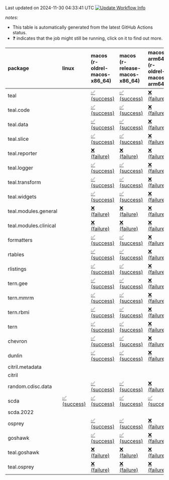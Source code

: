 Last updated on 2024-11-30 04:33:41 UTC [![Update Workflow
Info](https://github.com/averissimo/verdepcheck-status/actions/workflows/update.yaml/badge.svg)](https://github.com/averissimo/verdepcheck-status/actions/workflows/update.yaml)

*notes:*

-   This table is automatically generated from the latest GitHub Actions
    status.
-   ❓ indicates that the job might still be running, click on it to
    find out more.

<table style="width:100%;">
<colgroup>
<col style="width: 1%" />
<col style="width: 6%" />
<col style="width: 7%" />
<col style="width: 7%" />
<col style="width: 7%" />
<col style="width: 7%" />
<col style="width: 7%" />
<col style="width: 7%" />
<col style="width: 7%" />
<col style="width: 7%" />
<col style="width: 7%" />
<col style="width: 7%" />
<col style="width: 7%" />
<col style="width: 7%" />
</colgroup>
<thead>
<tr class="header">
<th style="text-align: left;">package</th>
<th style="text-align: left;">linux</th>
<th style="text-align: left;">macos (r-oldrel-macos-x86_64)</th>
<th style="text-align: left;">macos (r-release-macos-x86_64)</th>
<th style="text-align: left;">macos-arm64 (r-oldrel-macos-arm64)</th>
<th style="text-align: left;">macos-arm64 (r-release-macos-arm64)</th>
<th style="text-align: left;">nosuggests</th>
<th style="text-align: left;">ubuntu-clang</th>
<th style="text-align: left;">ubuntu-gcc12</th>
<th style="text-align: left;">ubuntu-next</th>
<th style="text-align: left;">ubuntu-release</th>
<th style="text-align: left;">windows (r-devel-windows-x86_64)</th>
<th style="text-align: left;">windows (r-oldrel-windows-x86_64)</th>
<th style="text-align: left;">windows (r-release-windows-x86_64)</th>
</tr>
</thead>
<tbody>
<tr class="odd">
<td style="text-align: left;">teal</td>
<td style="text-align: left;"></td>
<td
style="text-align: left;"><a href="https://github.com/insightsengineering/teal/actions/runs/11992903563/job/33433298920">✅
(success)</a></td>
<td
style="text-align: left;"><a href="https://github.com/insightsengineering/teal/actions/runs/11992903563/job/33433298370">✅
(success)</a></td>
<td
style="text-align: left;"><a href="https://github.com/insightsengineering/teal/actions/runs/11992903563/job/33433298683">❌
(failure)</a></td>
<td
style="text-align: left;"><a href="https://github.com/insightsengineering/teal/actions/runs/11992903563/job/33433298169">❌
(failure)</a></td>
<td
style="text-align: left;"><a href="https://github.com/insightsengineering/teal/actions/runs/11992903563/job/33433298970">✅
(success)</a></td>
<td
style="text-align: left;"><a href="https://github.com/insightsengineering/teal/actions/runs/11992903563/job/33433297373">✅
(success)</a></td>
<td
style="text-align: left;"><a href="https://github.com/insightsengineering/teal/actions/runs/11992903563/job/33433298022">✅
(success)</a></td>
<td
style="text-align: left;"><a href="https://github.com/insightsengineering/teal/actions/runs/11992903563/job/33433298466">✅
(success)</a></td>
<td
style="text-align: left;"><a href="https://github.com/insightsengineering/teal/actions/runs/11992903563/job/33433298611">✅
(success)</a></td>
<td
style="text-align: left;"><a href="https://github.com/insightsengineering/teal/actions/runs/11992903563/job/33433297750">✅
(success)</a></td>
<td
style="text-align: left;"><a href="https://github.com/insightsengineering/teal/actions/runs/11992903563/job/33433299022">✅
(success)</a></td>
<td
style="text-align: left;"><a href="https://github.com/insightsengineering/teal/actions/runs/11992903563/job/33433298543">✅
(success)</a></td>
</tr>
<tr class="even">
<td style="text-align: left;">teal.code</td>
<td style="text-align: left;"></td>
<td
style="text-align: left;"><a href="https://github.com/insightsengineering/teal.code/actions/runs/11992914785/job/33433322844">✅
(success)</a></td>
<td
style="text-align: left;"><a href="https://github.com/insightsengineering/teal.code/actions/runs/11992914785/job/33433322106">✅
(success)</a></td>
<td
style="text-align: left;"><a href="https://github.com/insightsengineering/teal.code/actions/runs/11992914785/job/33433322565">❌
(failure)</a></td>
<td
style="text-align: left;"><a href="https://github.com/insightsengineering/teal.code/actions/runs/11992914785/job/33433321882">❌
(failure)</a></td>
<td
style="text-align: left;"><a href="https://github.com/insightsengineering/teal.code/actions/runs/11992914785/job/33433323272">✅
(success)</a></td>
<td
style="text-align: left;"><a href="https://github.com/insightsengineering/teal.code/actions/runs/11992914785/job/33433321776">✅
(success)</a></td>
<td
style="text-align: left;"><a href="https://github.com/insightsengineering/teal.code/actions/runs/11992914785/job/33433321993">✅
(success)</a></td>
<td
style="text-align: left;"><a href="https://github.com/insightsengineering/teal.code/actions/runs/11992914785/job/33433322430">✅
(success)</a></td>
<td
style="text-align: left;"><a href="https://github.com/insightsengineering/teal.code/actions/runs/11992914785/job/33433322716">✅
(success)</a></td>
<td
style="text-align: left;"><a href="https://github.com/insightsengineering/teal.code/actions/runs/11992914785/job/33433321485">✅
(success)</a></td>
<td
style="text-align: left;"><a href="https://github.com/insightsengineering/teal.code/actions/runs/11992914785/job/33433323064">✅
(success)</a></td>
<td
style="text-align: left;"><a href="https://github.com/insightsengineering/teal.code/actions/runs/11992914785/job/33433322311">✅
(success)</a></td>
</tr>
<tr class="odd">
<td style="text-align: left;">teal.data</td>
<td style="text-align: left;"></td>
<td
style="text-align: left;"><a href="https://github.com/insightsengineering/teal.data/actions/runs/11992907295/job/33433304971">✅
(success)</a></td>
<td
style="text-align: left;"><a href="https://github.com/insightsengineering/teal.data/actions/runs/11992907295/job/33433304348">✅
(success)</a></td>
<td
style="text-align: left;"><a href="https://github.com/insightsengineering/teal.data/actions/runs/11992907295/job/33433304711">❌
(failure)</a></td>
<td
style="text-align: left;"><a href="https://github.com/insightsengineering/teal.data/actions/runs/11992907295/job/33433304147">❌
(failure)</a></td>
<td
style="text-align: left;"><a href="https://github.com/insightsengineering/teal.data/actions/runs/11992907295/job/33433305619">✅
(success)</a></td>
<td
style="text-align: left;"><a href="https://github.com/insightsengineering/teal.data/actions/runs/11992907295/job/33433304056">✅
(success)</a></td>
<td
style="text-align: left;"><a href="https://github.com/insightsengineering/teal.data/actions/runs/11992907295/job/33433304247">✅
(success)</a></td>
<td
style="text-align: left;"><a href="https://github.com/insightsengineering/teal.data/actions/runs/11992907295/job/33433304626">✅
(success)</a></td>
<td
style="text-align: left;"><a href="https://github.com/insightsengineering/teal.data/actions/runs/11992907295/job/33433304806">✅
(success)</a></td>
<td
style="text-align: left;"><a href="https://github.com/insightsengineering/teal.data/actions/runs/11992907295/job/33433303760">✅
(success)</a></td>
<td
style="text-align: left;"><a href="https://github.com/insightsengineering/teal.data/actions/runs/11992907295/job/33433305373">✅
(success)</a></td>
<td
style="text-align: left;"><a href="https://github.com/insightsengineering/teal.data/actions/runs/11992907295/job/33433304532">✅
(success)</a></td>
</tr>
<tr class="even">
<td style="text-align: left;">teal.slice</td>
<td style="text-align: left;"></td>
<td
style="text-align: left;"><a href="https://github.com/insightsengineering/teal.slice/actions/runs/11992911897/job/33433315864">✅
(success)</a></td>
<td
style="text-align: left;"><a href="https://github.com/insightsengineering/teal.slice/actions/runs/11992911897/job/33433315208">✅
(success)</a></td>
<td
style="text-align: left;"><a href="https://github.com/insightsengineering/teal.slice/actions/runs/11992911897/job/33433315634">❌
(failure)</a></td>
<td
style="text-align: left;"><a href="https://github.com/insightsengineering/teal.slice/actions/runs/11992911897/job/33433315057">❌
(failure)</a></td>
<td
style="text-align: left;"><a href="https://github.com/insightsengineering/teal.slice/actions/runs/11992911897/job/33433316086">✅
(success)</a></td>
<td
style="text-align: left;"><a href="https://github.com/insightsengineering/teal.slice/actions/runs/11992911897/job/33433314966">✅
(success)</a></td>
<td
style="text-align: left;"><a href="https://github.com/insightsengineering/teal.slice/actions/runs/11992911897/job/33433315137">✅
(success)</a></td>
<td
style="text-align: left;"><a href="https://github.com/insightsengineering/teal.slice/actions/runs/11992911897/job/33433315528">✅
(success)</a></td>
<td
style="text-align: left;"><a href="https://github.com/insightsengineering/teal.slice/actions/runs/11992911897/job/33433315742">✅
(success)</a></td>
<td
style="text-align: left;"><a href="https://github.com/insightsengineering/teal.slice/actions/runs/11992911897/job/33433314687">❌
(failure)</a></td>
<td
style="text-align: left;"><a href="https://github.com/insightsengineering/teal.slice/actions/runs/11992911897/job/33433316017">❌
(failure)</a></td>
<td
style="text-align: left;"><a href="https://github.com/insightsengineering/teal.slice/actions/runs/11992911897/job/33433315438">❌
(failure)</a></td>
</tr>
<tr class="odd">
<td style="text-align: left;">teal.reporter</td>
<td style="text-align: left;"></td>
<td
style="text-align: left;"><a href="https://github.com/insightsengineering/teal.reporter/actions/runs/11992908255/job/33433307425">❌
(failure)</a></td>
<td
style="text-align: left;"><a href="https://github.com/insightsengineering/teal.reporter/actions/runs/11992908255/job/33433307114">❌
(failure)</a></td>
<td
style="text-align: left;"><a href="https://github.com/insightsengineering/teal.reporter/actions/runs/11992908255/job/33433307299">❌
(failure)</a></td>
<td
style="text-align: left;"><a href="https://github.com/insightsengineering/teal.reporter/actions/runs/11992908255/job/33433306995">❌
(failure)</a></td>
<td
style="text-align: left;"><a href="https://github.com/insightsengineering/teal.reporter/actions/runs/11992908255/job/33433307364">❌
(failure)</a></td>
<td
style="text-align: left;"><a href="https://github.com/insightsengineering/teal.reporter/actions/runs/11992908255/job/33433306507">❌
(failure)</a></td>
<td
style="text-align: left;"><a href="https://github.com/insightsengineering/teal.reporter/actions/runs/11992908255/job/33433306764">❌
(failure)</a></td>
<td
style="text-align: left;"><a href="https://github.com/insightsengineering/teal.reporter/actions/runs/11992908255/job/33433307047">❌
(failure)</a></td>
<td
style="text-align: left;"><a href="https://github.com/insightsengineering/teal.reporter/actions/runs/11992908255/job/33433307160">❌
(failure)</a></td>
<td
style="text-align: left;"><a href="https://github.com/insightsengineering/teal.reporter/actions/runs/11992908255/job/33433306842">❌
(failure)</a></td>
<td
style="text-align: left;"><a href="https://github.com/insightsengineering/teal.reporter/actions/runs/11992908255/job/33433307714">❌
(failure)</a></td>
<td
style="text-align: left;"><a href="https://github.com/insightsengineering/teal.reporter/actions/runs/11992908255/job/33433307217">❌
(failure)</a></td>
</tr>
<tr class="even">
<td style="text-align: left;">teal.logger</td>
<td style="text-align: left;"></td>
<td
style="text-align: left;"><a href="https://github.com/insightsengineering/teal.logger/actions/runs/11992904227/job/33433299503">✅
(success)</a></td>
<td
style="text-align: left;"><a href="https://github.com/insightsengineering/teal.logger/actions/runs/11992904227/job/33433299020">✅
(success)</a></td>
<td
style="text-align: left;"><a href="https://github.com/insightsengineering/teal.logger/actions/runs/11992904227/job/33433299313">❌
(failure)</a></td>
<td
style="text-align: left;"><a href="https://github.com/insightsengineering/teal.logger/actions/runs/11992904227/job/33433298907">❌
(failure)</a></td>
<td
style="text-align: left;"><a href="https://github.com/insightsengineering/teal.logger/actions/runs/11992904227/job/33433299744">✅
(success)</a></td>
<td
style="text-align: left;"><a href="https://github.com/insightsengineering/teal.logger/actions/runs/11992904227/job/33433298846">✅
(success)</a></td>
<td
style="text-align: left;"><a href="https://github.com/insightsengineering/teal.logger/actions/runs/11992904227/job/33433298959">✅
(success)</a></td>
<td
style="text-align: left;"><a href="https://github.com/insightsengineering/teal.logger/actions/runs/11992904227/job/33433299251">✅
(success)</a></td>
<td
style="text-align: left;"><a href="https://github.com/insightsengineering/teal.logger/actions/runs/11992904227/job/33433299430">✅
(success)</a></td>
<td
style="text-align: left;"><a href="https://github.com/insightsengineering/teal.logger/actions/runs/11992904227/job/33433298684">✅
(success)</a></td>
<td
style="text-align: left;"><a href="https://github.com/insightsengineering/teal.logger/actions/runs/11992904227/job/33433299696">✅
(success)</a></td>
<td
style="text-align: left;"><a href="https://github.com/insightsengineering/teal.logger/actions/runs/11992904227/job/33433299189">✅
(success)</a></td>
</tr>
<tr class="odd">
<td style="text-align: left;">teal.transform</td>
<td style="text-align: left;"></td>
<td
style="text-align: left;"><a href="https://github.com/insightsengineering/teal.transform/actions/runs/11992909369/job/33433308500">✅
(success)</a></td>
<td
style="text-align: left;"><a href="https://github.com/insightsengineering/teal.transform/actions/runs/11992909369/job/33433308244">✅
(success)</a></td>
<td
style="text-align: left;"><a href="https://github.com/insightsengineering/teal.transform/actions/runs/11992909369/job/33433308390">❌
(failure)</a></td>
<td
style="text-align: left;"><a href="https://github.com/insightsengineering/teal.transform/actions/runs/11992909369/job/33433308181">❌
(failure)</a></td>
<td
style="text-align: left;"><a href="https://github.com/insightsengineering/teal.transform/actions/runs/11992909369/job/33433308739">✅
(success)</a></td>
<td
style="text-align: left;"><a href="https://github.com/insightsengineering/teal.transform/actions/runs/11992909369/job/33433308136">✅
(success)</a></td>
<td
style="text-align: left;"><a href="https://github.com/insightsengineering/teal.transform/actions/runs/11992909369/job/33433308343">✅
(success)</a></td>
<td
style="text-align: left;"><a href="https://github.com/insightsengineering/teal.transform/actions/runs/11992909369/job/33433308551">✅
(success)</a></td>
<td
style="text-align: left;"><a href="https://github.com/insightsengineering/teal.transform/actions/runs/11992909369/job/33433308661">✅
(success)</a></td>
<td
style="text-align: left;"><a href="https://github.com/insightsengineering/teal.transform/actions/runs/11992909369/job/33433307954">✅
(success)</a></td>
<td
style="text-align: left;"><a href="https://github.com/insightsengineering/teal.transform/actions/runs/11992909369/job/33433308606">✅
(success)</a></td>
<td
style="text-align: left;"><a href="https://github.com/insightsengineering/teal.transform/actions/runs/11992909369/job/33433308289">✅
(success)</a></td>
</tr>
<tr class="even">
<td style="text-align: left;">teal.widgets</td>
<td style="text-align: left;"></td>
<td
style="text-align: left;"><a href="https://github.com/insightsengineering/teal.widgets/actions/runs/11992917521/job/33433336412">✅
(success)</a></td>
<td
style="text-align: left;"><a href="https://github.com/insightsengineering/teal.widgets/actions/runs/11992917521/job/33433336149">✅
(success)</a></td>
<td
style="text-align: left;"><a href="https://github.com/insightsengineering/teal.widgets/actions/runs/11992917521/job/33433336327">❌
(failure)</a></td>
<td
style="text-align: left;"><a href="https://github.com/insightsengineering/teal.widgets/actions/runs/11992917521/job/33433336057">❌
(failure)</a></td>
<td
style="text-align: left;"><a href="https://github.com/insightsengineering/teal.widgets/actions/runs/11992917521/job/33433336458">✅
(success)</a></td>
<td
style="text-align: left;"><a href="https://github.com/insightsengineering/teal.widgets/actions/runs/11992917521/job/33433335854">✅
(success)</a></td>
<td
style="text-align: left;"><a href="https://github.com/insightsengineering/teal.widgets/actions/runs/11992917521/job/33433336025">✅
(success)</a></td>
<td
style="text-align: left;"><a href="https://github.com/insightsengineering/teal.widgets/actions/runs/11992917521/job/33433336189">✅
(success)</a></td>
<td
style="text-align: left;"><a href="https://github.com/insightsengineering/teal.widgets/actions/runs/11992917521/job/33433336276">✅
(success)</a></td>
<td
style="text-align: left;"><a href="https://github.com/insightsengineering/teal.widgets/actions/runs/11992917521/job/33433335980">✅
(success)</a></td>
<td
style="text-align: left;"><a href="https://github.com/insightsengineering/teal.widgets/actions/runs/11992917521/job/33433336498">✅
(success)</a></td>
<td
style="text-align: left;"><a href="https://github.com/insightsengineering/teal.widgets/actions/runs/11992917521/job/33433336226">✅
(success)</a></td>
</tr>
<tr class="odd">
<td style="text-align: left;">teal.modules.general</td>
<td style="text-align: left;"></td>
<td
style="text-align: left;"><a href="https://github.com/insightsengineering/teal.modules.general/actions/runs/11992903837/job/33433308324">❌
(failure)</a></td>
<td
style="text-align: left;"><a href="https://github.com/insightsengineering/teal.modules.general/actions/runs/11992903837/job/33433308100">❌
(failure)</a></td>
<td
style="text-align: left;"><a href="https://github.com/insightsengineering/teal.modules.general/actions/runs/11992903837/job/33433308255">❌
(failure)</a></td>
<td
style="text-align: left;"><a href="https://github.com/insightsengineering/teal.modules.general/actions/runs/11992903837/job/33433308000">❌
(failure)</a></td>
<td
style="text-align: left;"><a href="https://github.com/insightsengineering/teal.modules.general/actions/runs/11992903837/job/33433308369">❌
(failure)</a></td>
<td
style="text-align: left;"><a href="https://github.com/insightsengineering/teal.modules.general/actions/runs/11992903837/job/33433307693">❌
(failure)</a></td>
<td
style="text-align: left;"><a href="https://github.com/insightsengineering/teal.modules.general/actions/runs/11992903837/job/33433307943">❌
(failure)</a></td>
<td
style="text-align: left;"><a href="https://github.com/insightsengineering/teal.modules.general/actions/runs/11992903837/job/33433308138">❌
(failure)</a></td>
<td
style="text-align: left;"><a href="https://github.com/insightsengineering/teal.modules.general/actions/runs/11992903837/job/33433308209">❌
(failure)</a></td>
<td
style="text-align: left;"><a href="https://github.com/insightsengineering/teal.modules.general/actions/runs/11992903837/job/33433307880">❌
(failure)</a></td>
<td
style="text-align: left;"><a href="https://github.com/insightsengineering/teal.modules.general/actions/runs/11992903837/job/33433308399">❌
(failure)</a></td>
<td
style="text-align: left;"><a href="https://github.com/insightsengineering/teal.modules.general/actions/runs/11992903837/job/33433308176">❌
(failure)</a></td>
</tr>
<tr class="even">
<td style="text-align: left;">teal.modules.clinical</td>
<td style="text-align: left;"></td>
<td
style="text-align: left;"><a href="https://github.com/insightsengineering/teal.modules.clinical/actions/runs/11992913358/job/33611339440">❌
(failure)</a></td>
<td
style="text-align: left;"><a href="https://github.com/insightsengineering/teal.modules.clinical/actions/runs/11992913358/job/33611336522">❌
(failure)</a></td>
<td
style="text-align: left;"><a href="https://github.com/insightsengineering/teal.modules.clinical/actions/runs/11992913358/job/33611338990">❌
(failure)</a></td>
<td
style="text-align: left;"><a href="https://github.com/insightsengineering/teal.modules.clinical/actions/runs/11992913358/job/33611334783">❌
(failure)</a></td>
<td
style="text-align: left;"><a href="https://github.com/insightsengineering/teal.modules.clinical/actions/runs/11992913358/job/33611340356">❌
(failure)</a></td>
<td
style="text-align: left;"><a href="https://github.com/insightsengineering/teal.modules.clinical/actions/runs/11992913358/job/33611332591">❌
(failure)</a></td>
<td
style="text-align: left;"><a href="https://github.com/insightsengineering/teal.modules.clinical/actions/runs/11992913358/job/33611334165">❌
(failure)</a></td>
<td
style="text-align: left;"><a href="https://github.com/insightsengineering/teal.modules.clinical/actions/runs/11992913358/job/33611337160">❌
(failure)</a></td>
<td
style="text-align: left;"><a href="https://github.com/insightsengineering/teal.modules.clinical/actions/runs/11992913358/job/33611338446">❌
(failure)</a></td>
<td
style="text-align: left;"><a href="https://github.com/insightsengineering/teal.modules.clinical/actions/runs/11992913358/job/33611333170">❌
(failure)</a></td>
<td
style="text-align: left;"><a href="https://github.com/insightsengineering/teal.modules.clinical/actions/runs/11992913358/job/33611340850">❌
(failure)</a></td>
<td
style="text-align: left;"><a href="https://github.com/insightsengineering/teal.modules.clinical/actions/runs/11992913358/job/33611337659">❌
(failure)</a></td>
</tr>
<tr class="odd">
<td style="text-align: left;">formatters</td>
<td style="text-align: left;"></td>
<td
style="text-align: left;"><a href="https://github.com/insightsengineering/formatters/actions/runs/11992911866/job/33433315744">✅
(success)</a></td>
<td
style="text-align: left;"><a href="https://github.com/insightsengineering/formatters/actions/runs/11992911866/job/33433315198">✅
(success)</a></td>
<td
style="text-align: left;"><a href="https://github.com/insightsengineering/formatters/actions/runs/11992911866/job/33433315551">❌
(failure)</a></td>
<td
style="text-align: left;"><a href="https://github.com/insightsengineering/formatters/actions/runs/11992911866/job/33433315036">❌
(failure)</a></td>
<td
style="text-align: left;"><a href="https://github.com/insightsengineering/formatters/actions/runs/11992911866/job/33433315859">✅
(success)</a></td>
<td
style="text-align: left;"><a href="https://github.com/insightsengineering/formatters/actions/runs/11992911866/job/33433314591">✅
(success)</a></td>
<td
style="text-align: left;"><a href="https://github.com/insightsengineering/formatters/actions/runs/11992911866/job/33433314955">✅
(success)</a></td>
<td
style="text-align: left;"><a href="https://github.com/insightsengineering/formatters/actions/runs/11992911866/job/33433315286">✅
(success)</a></td>
<td
style="text-align: left;"><a href="https://github.com/insightsengineering/formatters/actions/runs/11992911866/job/33433315464">✅
(success)</a></td>
<td
style="text-align: left;"><a href="https://github.com/insightsengineering/formatters/actions/runs/11992911866/job/33433314867">✅
(success)</a></td>
<td
style="text-align: left;"><a href="https://github.com/insightsengineering/formatters/actions/runs/11992911866/job/33433315938">✅
(success)</a></td>
<td
style="text-align: left;"><a href="https://github.com/insightsengineering/formatters/actions/runs/11992911866/job/33433315380">✅
(success)</a></td>
</tr>
<tr class="even">
<td style="text-align: left;">rtables</td>
<td style="text-align: left;"></td>
<td
style="text-align: left;"><a href="https://github.com/insightsengineering/rtables/actions/runs/11992903889/job/33433307967">✅
(success)</a></td>
<td
style="text-align: left;"><a href="https://github.com/insightsengineering/rtables/actions/runs/11992903889/job/33433307682">✅
(success)</a></td>
<td
style="text-align: left;"><a href="https://github.com/insightsengineering/rtables/actions/runs/11992903889/job/33433307879">❌
(failure)</a></td>
<td
style="text-align: left;"><a href="https://github.com/insightsengineering/rtables/actions/runs/11992903889/job/33433307587">❌
(failure)</a></td>
<td
style="text-align: left;"><a href="https://github.com/insightsengineering/rtables/actions/runs/11992903889/job/33433307924">❌
(failure)</a></td>
<td
style="text-align: left;"><a href="https://github.com/insightsengineering/rtables/actions/runs/11992903889/job/33433307222">✅
(success)</a></td>
<td
style="text-align: left;"><a href="https://github.com/insightsengineering/rtables/actions/runs/11992903889/job/33433307452">✅
(success)</a></td>
<td
style="text-align: left;"><a href="https://github.com/insightsengineering/rtables/actions/runs/11992903889/job/33433307635">✅
(success)</a></td>
<td
style="text-align: left;"><a href="https://github.com/insightsengineering/rtables/actions/runs/11992903889/job/33433307728">✅
(success)</a></td>
<td
style="text-align: left;"><a href="https://github.com/insightsengineering/rtables/actions/runs/11992903889/job/33433307379">✅
(success)</a></td>
<td
style="text-align: left;"><a href="https://github.com/insightsengineering/rtables/actions/runs/11992903889/job/33433308084">✅
(success)</a></td>
<td
style="text-align: left;"><a href="https://github.com/insightsengineering/rtables/actions/runs/11992903889/job/33433307781">✅
(success)</a></td>
</tr>
<tr class="odd">
<td style="text-align: left;">rlistings</td>
<td style="text-align: left;"></td>
<td
style="text-align: left;"><a href="https://github.com/insightsengineering/rlistings/actions/runs/11992907900/job/33433307553">✅
(success)</a></td>
<td
style="text-align: left;"><a href="https://github.com/insightsengineering/rlistings/actions/runs/11992907900/job/33433307250">✅
(success)</a></td>
<td
style="text-align: left;"><a href="https://github.com/insightsengineering/rlistings/actions/runs/11992907900/job/33433307451">❌
(failure)</a></td>
<td
style="text-align: left;"><a href="https://github.com/insightsengineering/rlistings/actions/runs/11992907900/job/33433307128">❌
(failure)</a></td>
<td
style="text-align: left;"><a href="https://github.com/insightsengineering/rlistings/actions/runs/11992907900/job/33433307605">✅
(success)</a></td>
<td
style="text-align: left;"><a href="https://github.com/insightsengineering/rlistings/actions/runs/11992907900/job/33433306734">✅
(success)</a></td>
<td
style="text-align: left;"><a href="https://github.com/insightsengineering/rlistings/actions/runs/11992907900/job/33433307038">✅
(success)</a></td>
<td
style="text-align: left;"><a href="https://github.com/insightsengineering/rlistings/actions/runs/11992907900/job/33433307293">✅
(success)</a></td>
<td
style="text-align: left;"><a href="https://github.com/insightsengineering/rlistings/actions/runs/11992907900/job/33433307398">✅
(success)</a></td>
<td
style="text-align: left;"><a href="https://github.com/insightsengineering/rlistings/actions/runs/11992907900/job/33433306953">✅
(success)</a></td>
<td
style="text-align: left;"><a href="https://github.com/insightsengineering/rlistings/actions/runs/11992907900/job/33433307652">✅
(success)</a></td>
<td
style="text-align: left;"><a href="https://github.com/insightsengineering/rlistings/actions/runs/11992907900/job/33433307348">✅
(success)</a></td>
</tr>
<tr class="even">
<td style="text-align: left;">tern.gee</td>
<td style="text-align: left;"></td>
<td
style="text-align: left;"><a href="https://github.com/insightsengineering/tern.gee/actions/runs/11992912032/job/33433326071">✅
(success)</a></td>
<td
style="text-align: left;"><a href="https://github.com/insightsengineering/tern.gee/actions/runs/11992912032/job/33433325791">✅
(success)</a></td>
<td
style="text-align: left;"><a href="https://github.com/insightsengineering/tern.gee/actions/runs/11992912032/job/33433325984">❌
(failure)</a></td>
<td
style="text-align: left;"><a href="https://github.com/insightsengineering/tern.gee/actions/runs/11992912032/job/33433325699">❌
(failure)</a></td>
<td
style="text-align: left;"><a href="https://github.com/insightsengineering/tern.gee/actions/runs/11992912032/job/33433326139">✅
(success)</a></td>
<td
style="text-align: left;"><a href="https://github.com/insightsengineering/tern.gee/actions/runs/11992912032/job/33433325492">✅
(success)</a></td>
<td
style="text-align: left;"><a href="https://github.com/insightsengineering/tern.gee/actions/runs/11992912032/job/33433325655">✅
(success)</a></td>
<td
style="text-align: left;"><a href="https://github.com/insightsengineering/tern.gee/actions/runs/11992912032/job/33433325852">✅
(success)</a></td>
<td
style="text-align: left;"><a href="https://github.com/insightsengineering/tern.gee/actions/runs/11992912032/job/33433325947">✅
(success)</a></td>
<td
style="text-align: left;"><a href="https://github.com/insightsengineering/tern.gee/actions/runs/11992912032/job/33433325608">✅
(success)</a></td>
<td
style="text-align: left;"><a href="https://github.com/insightsengineering/tern.gee/actions/runs/11992912032/job/33433326186">✅
(success)</a></td>
<td
style="text-align: left;"><a href="https://github.com/insightsengineering/tern.gee/actions/runs/11992912032/job/33433325900">✅
(success)</a></td>
</tr>
<tr class="odd">
<td style="text-align: left;">tern.mmrm</td>
<td style="text-align: left;"></td>
<td
style="text-align: left;"><a href="https://github.com/insightsengineering/tern.mmrm/actions/runs/11992916923/job/33433333331">✅
(success)</a></td>
<td
style="text-align: left;"><a href="https://github.com/insightsengineering/tern.mmrm/actions/runs/11992916923/job/33433332742">✅
(success)</a></td>
<td
style="text-align: left;"><a href="https://github.com/insightsengineering/tern.mmrm/actions/runs/11992916923/job/33433333108">❌
(failure)</a></td>
<td
style="text-align: left;"><a href="https://github.com/insightsengineering/tern.mmrm/actions/runs/11992916923/job/33433332491">❌
(failure)</a></td>
<td
style="text-align: left;"><a href="https://github.com/insightsengineering/tern.mmrm/actions/runs/11992916923/job/33433333655">✅
(success)</a></td>
<td
style="text-align: left;"><a href="https://github.com/insightsengineering/tern.mmrm/actions/runs/11992916923/job/33433332400">✅
(success)</a></td>
<td
style="text-align: left;"><a href="https://github.com/insightsengineering/tern.mmrm/actions/runs/11992916923/job/33433332614">✅
(success)</a></td>
<td
style="text-align: left;"><a href="https://github.com/insightsengineering/tern.mmrm/actions/runs/11992916923/job/33433332997">✅
(success)</a></td>
<td
style="text-align: left;"><a href="https://github.com/insightsengineering/tern.mmrm/actions/runs/11992916923/job/33433333217">✅
(success)</a></td>
<td
style="text-align: left;"><a href="https://github.com/insightsengineering/tern.mmrm/actions/runs/11992916923/job/33433332141">✅
(success)</a></td>
<td
style="text-align: left;"><a href="https://github.com/insightsengineering/tern.mmrm/actions/runs/11992916923/job/33433333569">✅
(success)</a></td>
<td
style="text-align: left;"><a href="https://github.com/insightsengineering/tern.mmrm/actions/runs/11992916923/job/33433332913">✅
(success)</a></td>
</tr>
<tr class="even">
<td style="text-align: left;">tern.rbmi</td>
<td style="text-align: left;"></td>
<td
style="text-align: left;"><a href="https://github.com/insightsengineering/tern.rbmi/actions/runs/11992912133/job/33433316223">✅
(success)</a></td>
<td
style="text-align: left;"><a href="https://github.com/insightsengineering/tern.rbmi/actions/runs/11992912133/job/33433315843">✅
(success)</a></td>
<td
style="text-align: left;"><a href="https://github.com/insightsengineering/tern.rbmi/actions/runs/11992912133/job/33433316114">❌
(failure)</a></td>
<td
style="text-align: left;"><a href="https://github.com/insightsengineering/tern.rbmi/actions/runs/11992912133/job/33433315628">❌
(failure)</a></td>
<td
style="text-align: left;"><a href="https://github.com/insightsengineering/tern.rbmi/actions/runs/11992912133/job/33433316391">✅
(success)</a></td>
<td
style="text-align: left;"><a href="https://github.com/insightsengineering/tern.rbmi/actions/runs/11992912133/job/33433315514">✅
(success)</a></td>
<td
style="text-align: left;"><a href="https://github.com/insightsengineering/tern.rbmi/actions/runs/11992912133/job/33433315724">✅
(success)</a></td>
<td
style="text-align: left;"><a href="https://github.com/insightsengineering/tern.rbmi/actions/runs/11992912133/job/33433316052">✅
(success)</a></td>
<td
style="text-align: left;"><a href="https://github.com/insightsengineering/tern.rbmi/actions/runs/11992912133/job/33433316176">✅
(success)</a></td>
<td
style="text-align: left;"><a href="https://github.com/insightsengineering/tern.rbmi/actions/runs/11992912133/job/33433315224">✅
(success)</a></td>
<td
style="text-align: left;"><a href="https://github.com/insightsengineering/tern.rbmi/actions/runs/11992912133/job/33433316346">✅
(success)</a></td>
<td
style="text-align: left;"><a href="https://github.com/insightsengineering/tern.rbmi/actions/runs/11992912133/job/33433315996">✅
(success)</a></td>
</tr>
<tr class="odd">
<td style="text-align: left;">tern</td>
<td style="text-align: left;"></td>
<td
style="text-align: left;"><a href="https://github.com/insightsengineering/tern/actions/runs/11992908065/job/33433317517">✅
(success)</a></td>
<td
style="text-align: left;"><a href="https://github.com/insightsengineering/tern/actions/runs/11992908065/job/33433317244">✅
(success)</a></td>
<td
style="text-align: left;"><a href="https://github.com/insightsengineering/tern/actions/runs/11992908065/job/33433317425">❌
(failure)</a></td>
<td
style="text-align: left;"><a href="https://github.com/insightsengineering/tern/actions/runs/11992908065/job/33433317131">❌
(failure)</a></td>
<td
style="text-align: left;"><a href="https://github.com/insightsengineering/tern/actions/runs/11992908065/job/33433317377">✅
(success)</a></td>
<td
style="text-align: left;"><a href="https://github.com/insightsengineering/tern/actions/runs/11992908065/job/33433316816">✅
(success)</a></td>
<td
style="text-align: left;"><a href="https://github.com/insightsengineering/tern/actions/runs/11992908065/job/33433316939">✅
(success)</a></td>
<td
style="text-align: left;"><a href="https://github.com/insightsengineering/tern/actions/runs/11992908065/job/33433317067">✅
(success)</a></td>
<td
style="text-align: left;"><a href="https://github.com/insightsengineering/tern/actions/runs/11992908065/job/33433317195">✅
(success)</a></td>
<td
style="text-align: left;"><a href="https://github.com/insightsengineering/tern/actions/runs/11992908065/job/33433316982">✅
(success)</a></td>
<td
style="text-align: left;"><a href="https://github.com/insightsengineering/tern/actions/runs/11992908065/job/33433317560">✅
(success)</a></td>
<td
style="text-align: left;"><a href="https://github.com/insightsengineering/tern/actions/runs/11992908065/job/33433317328">✅
(success)</a></td>
</tr>
<tr class="even">
<td style="text-align: left;">chevron</td>
<td style="text-align: left;"></td>
<td
style="text-align: left;"><a href="https://github.com/insightsengineering/chevron/actions/runs/11992913147/job/33433317424">✅
(success)</a></td>
<td
style="text-align: left;"><a href="https://github.com/insightsengineering/chevron/actions/runs/11992913147/job/33433317158">✅
(success)</a></td>
<td
style="text-align: left;"><a href="https://github.com/insightsengineering/chevron/actions/runs/11992913147/job/33433317348">❌
(failure)</a></td>
<td
style="text-align: left;"><a href="https://github.com/insightsengineering/chevron/actions/runs/11992913147/job/33433317049">❌
(failure)</a></td>
<td
style="text-align: left;"><a href="https://github.com/insightsengineering/chevron/actions/runs/11992913147/job/33433317562">✅
(success)</a></td>
<td
style="text-align: left;"><a href="https://github.com/insightsengineering/chevron/actions/runs/11992913147/job/33433317093">✅
(success)</a></td>
<td
style="text-align: left;"><a href="https://github.com/insightsengineering/chevron/actions/runs/11992913147/job/33433317126">✅
(success)</a></td>
<td
style="text-align: left;"><a href="https://github.com/insightsengineering/chevron/actions/runs/11992913147/job/33433317300">✅
(success)</a></td>
<td
style="text-align: left;"><a href="https://github.com/insightsengineering/chevron/actions/runs/11992913147/job/33433317382">✅
(success)</a></td>
<td
style="text-align: left;"><a href="https://github.com/insightsengineering/chevron/actions/runs/11992913147/job/33433316916">✅
(success)</a></td>
<td
style="text-align: left;"><a href="https://github.com/insightsengineering/chevron/actions/runs/11992913147/job/33433317516">✅
(success)</a></td>
<td
style="text-align: left;"><a href="https://github.com/insightsengineering/chevron/actions/runs/11992913147/job/33433317250">✅
(success)</a></td>
</tr>
<tr class="odd">
<td style="text-align: left;">dunlin</td>
<td style="text-align: left;"></td>
<td
style="text-align: left;"><a href="https://github.com/insightsengineering/dunlin/actions/runs/11992913208/job/33433317537">✅
(success)</a></td>
<td
style="text-align: left;"><a href="https://github.com/insightsengineering/dunlin/actions/runs/11992913208/job/33433317266">✅
(success)</a></td>
<td
style="text-align: left;"><a href="https://github.com/insightsengineering/dunlin/actions/runs/11992913208/job/33433317437">❌
(failure)</a></td>
<td
style="text-align: left;"><a href="https://github.com/insightsengineering/dunlin/actions/runs/11992913208/job/33433317157">❌
(failure)</a></td>
<td
style="text-align: left;"><a href="https://github.com/insightsengineering/dunlin/actions/runs/11992913208/job/33433317738">✅
(success)</a></td>
<td
style="text-align: left;"><a href="https://github.com/insightsengineering/dunlin/actions/runs/11992913208/job/33433317123">✅
(success)</a></td>
<td
style="text-align: left;"><a href="https://github.com/insightsengineering/dunlin/actions/runs/11992913208/job/33433317201">✅
(success)</a></td>
<td
style="text-align: left;"><a href="https://github.com/insightsengineering/dunlin/actions/runs/11992913208/job/33433317486">✅
(success)</a></td>
<td
style="text-align: left;"><a href="https://github.com/insightsengineering/dunlin/actions/runs/11992913208/job/33433317585">✅
(success)</a></td>
<td
style="text-align: left;"><a href="https://github.com/insightsengineering/dunlin/actions/runs/11992913208/job/33433316995">✅
(success)</a></td>
<td
style="text-align: left;"><a href="https://github.com/insightsengineering/dunlin/actions/runs/11992913208/job/33433317633">✅
(success)</a></td>
<td
style="text-align: left;"><a href="https://github.com/insightsengineering/dunlin/actions/runs/11992913208/job/33433317334">✅
(success)</a></td>
</tr>
<tr class="even">
<td style="text-align: left;">citril.metadata</td>
<td style="text-align: left;"></td>
<td style="text-align: left;"></td>
<td style="text-align: left;"></td>
<td style="text-align: left;"></td>
<td style="text-align: left;"></td>
<td style="text-align: left;"></td>
<td style="text-align: left;"></td>
<td style="text-align: left;"></td>
<td style="text-align: left;"></td>
<td style="text-align: left;"></td>
<td style="text-align: left;"></td>
<td style="text-align: left;"></td>
<td style="text-align: left;"></td>
</tr>
<tr class="odd">
<td style="text-align: left;">citril</td>
<td style="text-align: left;"></td>
<td style="text-align: left;"></td>
<td style="text-align: left;"></td>
<td style="text-align: left;"></td>
<td style="text-align: left;"></td>
<td style="text-align: left;"></td>
<td style="text-align: left;"></td>
<td style="text-align: left;"></td>
<td style="text-align: left;"></td>
<td style="text-align: left;"></td>
<td style="text-align: left;"></td>
<td style="text-align: left;"></td>
<td style="text-align: left;"></td>
</tr>
<tr class="even">
<td style="text-align: left;">random.cdisc.data</td>
<td style="text-align: left;"></td>
<td
style="text-align: left;"><a href="https://github.com/insightsengineering/random.cdisc.data/actions/runs/11992912430/job/33433316581">✅
(success)</a></td>
<td
style="text-align: left;"><a href="https://github.com/insightsengineering/random.cdisc.data/actions/runs/11992912430/job/33433316278">✅
(success)</a></td>
<td
style="text-align: left;"><a href="https://github.com/insightsengineering/random.cdisc.data/actions/runs/11992912430/job/33433316490">❌
(failure)</a></td>
<td
style="text-align: left;"><a href="https://github.com/insightsengineering/random.cdisc.data/actions/runs/11992912430/job/33433316132">❌
(failure)</a></td>
<td
style="text-align: left;"><a href="https://github.com/insightsengineering/random.cdisc.data/actions/runs/11992912430/job/33433316795">✅
(success)</a></td>
<td
style="text-align: left;"><a href="https://github.com/insightsengineering/random.cdisc.data/actions/runs/11992912430/job/33433316196">✅
(success)</a></td>
<td
style="text-align: left;"><a href="https://github.com/insightsengineering/random.cdisc.data/actions/runs/11992912430/job/33433316350">✅
(success)</a></td>
<td
style="text-align: left;"><a href="https://github.com/insightsengineering/random.cdisc.data/actions/runs/11992912430/job/33433316535">✅
(success)</a></td>
<td
style="text-align: left;"><a href="https://github.com/insightsengineering/random.cdisc.data/actions/runs/11992912430/job/33433316632">✅
(success)</a></td>
<td
style="text-align: left;"><a href="https://github.com/insightsengineering/random.cdisc.data/actions/runs/11992912430/job/33433315908">✅
(success)</a></td>
<td
style="text-align: left;"><a href="https://github.com/insightsengineering/random.cdisc.data/actions/runs/11992912430/job/33433316696">✅
(success)</a></td>
<td
style="text-align: left;"><a href="https://github.com/insightsengineering/random.cdisc.data/actions/runs/11992912430/job/33433316404">✅
(success)</a></td>
</tr>
<tr class="odd">
<td style="text-align: left;">scda</td>
<td
style="text-align: left;"><a href="https://github.com/insightsengineering/scda/actions/runs/10437595381/job/28903953758">✅
(success)</a></td>
<td
style="text-align: left;"><a href="https://github.com/insightsengineering/scda/actions/runs/10437595381/job/28903953430">✅
(success)</a></td>
<td
style="text-align: left;"><a href="https://github.com/insightsengineering/scda/actions/runs/10437595381/job/28903953031">✅
(success)</a></td>
<td
style="text-align: left;"><a href="https://github.com/insightsengineering/scda/actions/runs/10437595381/job/28903953278">✅
(success)</a></td>
<td
style="text-align: left;"><a href="https://github.com/insightsengineering/scda/actions/runs/10437595381/job/28903952896">✅
(success)</a></td>
<td
style="text-align: left;"><a href="https://github.com/insightsengineering/scda/actions/runs/10437595381/job/28903953675">❌
(failure)</a></td>
<td
style="text-align: left;"><a href="https://github.com/insightsengineering/scda/actions/runs/10437595381/job/28903952832">✅
(success)</a></td>
<td
style="text-align: left;"><a href="https://github.com/insightsengineering/scda/actions/runs/10437595381/job/28903952973">✅
(success)</a></td>
<td
style="text-align: left;"><a href="https://github.com/insightsengineering/scda/actions/runs/10437595381/job/28903953208">✅
(success)</a></td>
<td
style="text-align: left;"><a href="https://github.com/insightsengineering/scda/actions/runs/10437595381/job/28903953361">✅
(success)</a></td>
<td
style="text-align: left;"><a href="https://github.com/insightsengineering/scda/actions/runs/10437595381/job/28903952629">✅
(success)</a></td>
<td
style="text-align: left;"><a href="https://github.com/insightsengineering/scda/actions/runs/10437595381/job/28903953574">✅
(success)</a></td>
<td
style="text-align: left;"><a href="https://github.com/insightsengineering/scda/actions/runs/10437595381/job/28903953140">✅
(success)</a></td>
</tr>
<tr class="even">
<td style="text-align: left;">scda.2022</td>
<td style="text-align: left;"></td>
<td style="text-align: left;"></td>
<td style="text-align: left;"></td>
<td style="text-align: left;"></td>
<td style="text-align: left;"></td>
<td style="text-align: left;"></td>
<td style="text-align: left;"></td>
<td style="text-align: left;"></td>
<td style="text-align: left;"></td>
<td style="text-align: left;"></td>
<td style="text-align: left;"></td>
<td style="text-align: left;"></td>
<td style="text-align: left;"></td>
</tr>
<tr class="odd">
<td style="text-align: left;">osprey</td>
<td style="text-align: left;"></td>
<td
style="text-align: left;"><a href="https://github.com/insightsengineering/osprey/actions/runs/11992916773/job/33433328641">✅
(success)</a></td>
<td
style="text-align: left;"><a href="https://github.com/insightsengineering/osprey/actions/runs/11992916773/job/33433328166">✅
(success)</a></td>
<td
style="text-align: left;"><a href="https://github.com/insightsengineering/osprey/actions/runs/11992916773/job/33433328494">❌
(failure)</a></td>
<td
style="text-align: left;"><a href="https://github.com/insightsengineering/osprey/actions/runs/11992916773/job/33433328043">❌
(failure)</a></td>
<td
style="text-align: left;"><a href="https://github.com/insightsengineering/osprey/actions/runs/11992916773/job/33433328938">✅
(success)</a></td>
<td
style="text-align: left;"><a href="https://github.com/insightsengineering/osprey/actions/runs/11992916773/job/33433328097">✅
(success)</a></td>
<td
style="text-align: left;"><a href="https://github.com/insightsengineering/osprey/actions/runs/11992916773/job/33433328257">✅
(success)</a></td>
<td
style="text-align: left;"><a href="https://github.com/insightsengineering/osprey/actions/runs/11992916773/job/33433328568">✅
(success)</a></td>
<td
style="text-align: left;"><a href="https://github.com/insightsengineering/osprey/actions/runs/11992916773/job/33433328708">✅
(success)</a></td>
<td
style="text-align: left;"><a href="https://github.com/insightsengineering/osprey/actions/runs/11992916773/job/33433327958">✅
(success)</a></td>
<td
style="text-align: left;"><a href="https://github.com/insightsengineering/osprey/actions/runs/11992916773/job/33433328788">✅
(success)</a></td>
<td
style="text-align: left;"><a href="https://github.com/insightsengineering/osprey/actions/runs/11992916773/job/33433328349">✅
(success)</a></td>
</tr>
<tr class="even">
<td style="text-align: left;">goshawk</td>
<td style="text-align: left;"></td>
<td
style="text-align: left;"><a href="https://github.com/insightsengineering/goshawk/actions/runs/11992911867/job/33433326449">✅
(success)</a></td>
<td
style="text-align: left;"><a href="https://github.com/insightsengineering/goshawk/actions/runs/11992911867/job/33433326113">✅
(success)</a></td>
<td
style="text-align: left;"><a href="https://github.com/insightsengineering/goshawk/actions/runs/11992911867/job/33433326347">❌
(failure)</a></td>
<td
style="text-align: left;"><a href="https://github.com/insightsengineering/goshawk/actions/runs/11992911867/job/33433326011">❌
(failure)</a></td>
<td
style="text-align: left;"><a href="https://github.com/insightsengineering/goshawk/actions/runs/11992911867/job/33433326497">✅
(success)</a></td>
<td
style="text-align: left;"><a href="https://github.com/insightsengineering/goshawk/actions/runs/11992911867/job/33433325727">✅
(success)</a></td>
<td
style="text-align: left;"><a href="https://github.com/insightsengineering/goshawk/actions/runs/11992911867/job/33433325954">❌
(failure)</a></td>
<td
style="text-align: left;"><a href="https://github.com/insightsengineering/goshawk/actions/runs/11992911867/job/33433326161">✅
(success)</a></td>
<td
style="text-align: left;"><a href="https://github.com/insightsengineering/goshawk/actions/runs/11992911867/job/33433326293">✅
(success)</a></td>
<td
style="text-align: left;"><a href="https://github.com/insightsengineering/goshawk/actions/runs/11992911867/job/33433325912">✅
(success)</a></td>
<td
style="text-align: left;"><a href="https://github.com/insightsengineering/goshawk/actions/runs/11992911867/job/33433326560">✅
(success)</a></td>
<td
style="text-align: left;"><a href="https://github.com/insightsengineering/goshawk/actions/runs/11992911867/job/33433326225">✅
(success)</a></td>
</tr>
<tr class="odd">
<td style="text-align: left;">teal.goshawk</td>
<td style="text-align: left;"></td>
<td
style="text-align: left;"><a href="https://github.com/insightsengineering/teal.goshawk/actions/runs/11992911879/job/33611385152">❌
(failure)</a></td>
<td
style="text-align: left;"><a href="https://github.com/insightsengineering/teal.goshawk/actions/runs/11992911879/job/33611380260">❌
(failure)</a></td>
<td
style="text-align: left;"><a href="https://github.com/insightsengineering/teal.goshawk/actions/runs/11992911879/job/33611383216">❌
(failure)</a></td>
<td
style="text-align: left;"><a href="https://github.com/insightsengineering/teal.goshawk/actions/runs/11992911879/job/33611378926">❌
(failure)</a></td>
<td
style="text-align: left;"><a href="https://github.com/insightsengineering/teal.goshawk/actions/runs/11992911879/job/33611385800">❌
(failure)</a></td>
<td
style="text-align: left;"><a href="https://github.com/insightsengineering/teal.goshawk/actions/runs/11992911879/job/33611378240">❌
(failure)</a></td>
<td
style="text-align: left;"><a href="https://github.com/insightsengineering/teal.goshawk/actions/runs/11992911879/job/33611379526">❌
(failure)</a></td>
<td
style="text-align: left;"><a href="https://github.com/insightsengineering/teal.goshawk/actions/runs/11992911879/job/33611382269">❌
(failure)</a></td>
<td
style="text-align: left;"><a href="https://github.com/insightsengineering/teal.goshawk/actions/runs/11992911879/job/33611383701">❌
(failure)</a></td>
<td
style="text-align: left;"><a href="https://github.com/insightsengineering/teal.goshawk/actions/runs/11992911879/job/33611377458">❌
(failure)</a></td>
<td
style="text-align: left;"><a href="https://github.com/insightsengineering/teal.goshawk/actions/runs/11992911879/job/33611386420">❌
(failure)</a></td>
<td
style="text-align: left;"><a href="https://github.com/insightsengineering/teal.goshawk/actions/runs/11992911879/job/33611381640">❌
(failure)</a></td>
</tr>
<tr class="even">
<td style="text-align: left;">teal.osprey</td>
<td style="text-align: left;"></td>
<td
style="text-align: left;"><a href="https://github.com/insightsengineering/teal.osprey/actions/runs/11992916277/job/33611353759">❌
(failure)</a></td>
<td
style="text-align: left;"><a href="https://github.com/insightsengineering/teal.osprey/actions/runs/11992916277/job/33611352135">❌
(failure)</a></td>
<td
style="text-align: left;"><a href="https://github.com/insightsengineering/teal.osprey/actions/runs/11992916277/job/33611352888">❌
(failure)</a></td>
<td
style="text-align: left;"><a href="https://github.com/insightsengineering/teal.osprey/actions/runs/11992916277/job/33611351709">❌
(failure)</a></td>
<td
style="text-align: left;"><a href="https://github.com/insightsengineering/teal.osprey/actions/runs/11992916277/job/33611356816">❌
(failure)</a></td>
<td
style="text-align: left;"><a href="https://github.com/insightsengineering/teal.osprey/actions/runs/11992916277/job/33611353287">❌
(failure)</a></td>
<td
style="text-align: left;"><a href="https://github.com/insightsengineering/teal.osprey/actions/runs/11992916277/job/33611354164">❌
(failure)</a></td>
<td
style="text-align: left;"><a href="https://github.com/insightsengineering/teal.osprey/actions/runs/11992916277/job/33611355695">❌
(failure)</a></td>
<td
style="text-align: left;"><a href="https://github.com/insightsengineering/teal.osprey/actions/runs/11992916277/job/33611356089">❌
(failure)</a></td>
<td
style="text-align: left;"><a href="https://github.com/insightsengineering/teal.osprey/actions/runs/11992916277/job/33611351229">❌
(failure)</a></td>
<td
style="text-align: left;"><a href="https://github.com/insightsengineering/teal.osprey/actions/runs/11992916277/job/33611354741">❌
(failure)</a></td>
<td
style="text-align: left;"><a href="https://github.com/insightsengineering/teal.osprey/actions/runs/11992916277/job/33611352568">❌
(failure)</a></td>
</tr>
</tbody>
</table>

